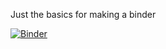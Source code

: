 Just the basics for making a binder

[![Binder](https://binder.pangeo.io/badge_logo.svg)](https://binder.pangeo.io/v2/gh/naomi-henderson/Pangeo-CMIP6-catalog-viewer.git/master)
